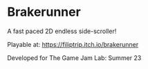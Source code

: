 # Brakerunner

A fast paced 2D endless side-scroller!

Playable at: https://filiptrip.itch.io/brakerunner

Developed for The Game Jam Lab: Summer 23
 
